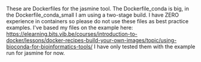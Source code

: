 These are Dockerfiles for the jasmine tool. The Dockerfile_conda is big, in the Dockerfile_conda_small I am using a two-stage build. I have ZERO experience in containers so please do not use these files as best practice examples.
I've based my files on the example here: https://elearning.bits.vib.be/courses/introduction-to-docker/lessons/docker-recipes-build-your-own-images/topic/using-bioconda-for-bioinformatics-tools/
I have only tested them with the example run for jasmine for now.
